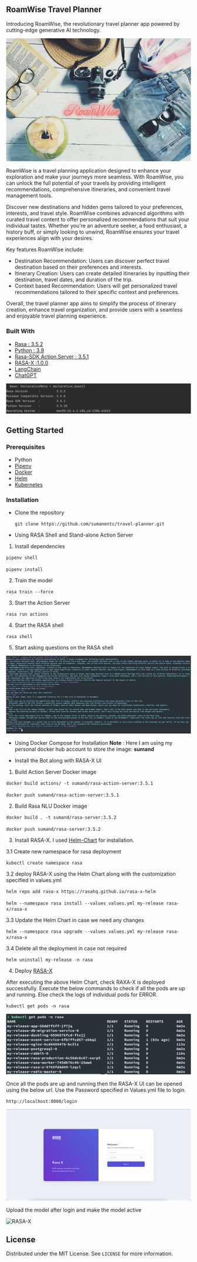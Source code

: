 ## RoamWise Travel Planner
Introducing RoamWise, the revolutionary travel planner app powered by cutting-edge generative AI technology.

![RoamWise](./images/roamWise.jpg)

RoamWise is a travel planning application designed to enhance your exploration and make your journeys more seamless. With RoamWise, you can unlock the full potential of your travels by providing intelligent recommendations, comprehensive itineraries, and convenient travel management tools.

Discover new destinations and hidden gems tailored to your preferences, interests, and travel style. RoamWise combines advanced algorithms with curated travel content to offer personalized recommendations that suit your individual tastes. Whether you're an adventure seeker, a food enthusiast, a history buff, or simply looking to unwind, RoamWise ensures your travel experiences align with your desires.

Key features RoamWise include:
* Destination Recommendation: Users can discover perfect travel destination based on their preferences and interests.
* Itinerary Creation: Users can create detailed itineraries by inputting their destination, travel dates, and duration of the trip.
* Context based Recommendation: Users will get personalized travel recommendations tailored to their specific context and preferences.

Overall, the travel planner app aims to simplify the process of itinerary creation, enhance travel organization, and provide users with a seamless and enjoyable travel planning experience.

### Built With

- [Rasa : 3.5.2 ](https://rasa.com/docs/rasa/)
- [Python : 3.9 ](https://www.python.org/)
- [Rasa-SDK Action Server : 3.5.1 ](https://rasa.com/docs/action-server)
- [RASA-X :1.0.0](https://rasa.com/docs/rasa-x/)
- [LangChain](https://python.langchain.com/docs/get_started/introduction.html)
- [ChatGPT](https://openai.com/blog/chatgpt)

![Vesion](./images/rasa-version.png)

## Getting Started

### Prerequisites

- Python
- [Pipenv](https://pypi.org/project/pipenv/)
- [Docker](https://docs.docker.com/engine/install/)
- [Helm](https://helm.sh/docs/intro/install/)
- [Kubernetes](https://kubernetes.io/docs/setup/)


### Installation

- Clone the repository

  ```
  git clone https://github.com/sumanentc/travel-planner.git
  ```

- Using RASA Shell and Stand-alone Action Server

1. Install dependencies

  ```
  pipenv shell

  pipenv install
  ```

2. Train the model

  ```
  rasa train --force

  ```

3. Start the Action Server

  ```
  rasa run actions

  ```

4. Start the RASA shell

  ```
  rasa shell 
  ```
5. Start asking questions on the RASA shell

![RASA-X ](./images/shell.png)

- Using Docker Compose for Installation
  **Note** : Here I am using my personal docker hub account to store the image: **sumand**

- Install the Bot along with RASA-X UI

1. Build Action Server Docker image

```
docker build actions/ -t sumand/rasa-action-server:3.5.1

docker push sumand/rasa-action-server:3.5.1

```

2. Build Rasa NLU Docker image

```
docker build . -t sumand/rasa-server:3.5.2

docker push sumand/rasa-server:3.5.2
```

3. Install RASA-X. I used [Helm-Chart](https://rasa.com/docs/rasa-x/installation-and-setup/install/helm-chart) for installation.

3.1 Create new namespace for rasa deployment

```
kubectl create namespace rasa
```

3.2 deploy RASA-X using the Helm Chart along with the customization specified in values.yml

```
helm repo add rasa-x https://rasahq.github.io/rasa-x-helm

helm --namespace rasa install --values values.yml my-release rasa-x/rasa-x
```

3.3 Update the Helm Chart in case we need any changes

```
helm --namespace rasa upgrade --values values.yml my-release rasa-x/rasa-x
```
3.4 Delete all the deployment in case not required

```
helm uninstall my-release -n rasa

```

4. Deploy [RASA-X](https://rasa.com/docs/rasa-x/installation-and-setup/deploy)

After executing the above Helm Chart, check RAXA-X is deployed successfully. Execute the below commands to check if all the pods are up and running. Else check the logs of individual pods for ERROR.

```
kubectl get pods -n rasa
```
![Pods](./images/pods.png)

Once all the pods are up and running then the RASA-X UI can be opened using the below url. Use the Password specified in Values.yml file to login.

```
http://localhost:8000/login
```

![RASA-X ](./images/RASA-X-Login.png)

Upload the model after login and make the model active

![RASA-X ](./images/upload-model.png)

## License

Distributed under the MIT License. See `LICENSE` for more information.